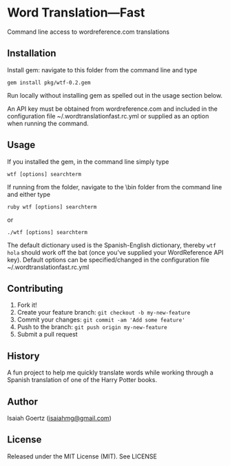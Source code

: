 # Word Translation—Fast

Command line access to wordreference.com translations

## Installation

Install gem: navigate to this folder from the command line and type

`gem install pkg/wtf-0.2.gem`

Run locally without installing gem as spelled out in the usage section below.

An API key must be obtained from wordreference.com and included in the configuration file ~/.wordtranslationfast.rc.yml or supplied as an option when running the command.

## Usage

If you installed the gem, in the command line simply type

`wtf [options] searchterm`

If running from the folder, navigate to the \bin folder from the command line and either type

`ruby wtf [options] searchterm`

or

`./wtf [options] searchterm`

The default dictionary used is the Spanish-English dictionary, thereby `wtf hola` should work off the bat (once you've supplied your WordReference API key). Default options can be specified/changed in the configuration file ~/.wordtranslationfast.rc.yml

## Contributing

1. Fork it!
2. Create your feature branch: `git checkout -b my-new-feature`
3. Commit your changes: `git commit -am 'Add some feature'`
4. Push to the branch: `git push origin my-new-feature`
5. Submit a pull request

## History

A fun project to help me quickly translate words while working through a Spanish translation of one of the Harry Potter books.

## Author

Isaiah Goertz (isaiahmg@gmail.com)

## License

Released under the MIT License (MIT). See LICENSE